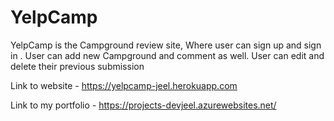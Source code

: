 # YelpCamp
YelpCamp is the Campground review site, Where user can sign up and sign in . User can add  new Campground and comment as well. User can edit and delete their previous submission

Link to website - https://yelpcamp-jeel.herokuapp.com

Link to my portfolio - https://projects-devjeel.azurewebsites.net/
